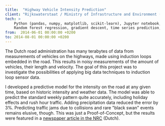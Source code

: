 ```yaml
---
title:  "Highway Vehicle Intensity Prediction"
client: "Rijkswaterstaat / Ministry of Infrastructure and Environment (via KPMG)"
tech: > 
    Python (pandas, numpy, matplotlib, scikit-learn), Jupyter notebook,
    Random forest regression, gradient descent, time series prediction, autoregressive feature extraction
from:  2014-06-01 00:00:00 +0200
to: 2014-08-01 00:00:00 +0200
---
```

The Dutch road administration has many terabytes of data from measurements of vehicles on the highways, made using induction loops embedded in the road. This results in noisy measurements of the amount of vehicles, their length and velocity. The goal of this project was to investigate the possibilities of applying big data techniques to induction loop sensor data. 

I developed a predictive model for the intensity on the road at any given time, based on historic intensity and weather data. The model was able to predict the standard weekly pattern quite accurately, including holiday effects and rush hour traffic. 
Adding precipitation data reduced the error by 3%. Predicting traffic jams due to collisions and rare "black swan" events remains elusive, though. 
 This was just a Proof-of-Concept, but the results were featured in a 
[newspaper article in the NRC](https://www.nrc.nl/nieuws/2014/11/14/als-je-files-kunt-voorspellen-kun-je-ze-ook-sture-1437964-a1279877)  (Dutch).

